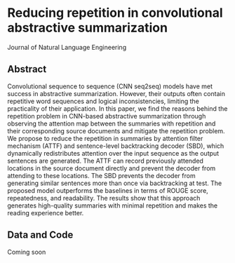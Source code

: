 # Reducing repetition in convolutional abstractive summarization
Journal of Natural Language Engineering

## Abstract
Convolutional sequence to sequence (CNN seq2seq) models have met success in abstractive summarization. However, their outputs often contain repetitive word sequences and logical inconsistencies, limiting the practicality of their application. In this paper, we find the reasons behind the repetition problem in CNN-based abstractive summarization through observing the attention map between the summaries with repetition and their corresponding source documents and mitigate the repetition problem. We propose to reduce the repetition in summaries by attention filter mechanism (ATTF) and sentence-level backtracking decoder (SBD), which dynamically redistributes attention over the input sequence as the output sentences are generated. The ATTF can record previously attended locations in the source document directly and prevent the decoder from attending to these locations. The SBD prevents the decoder from generating similar sentences more than once via backtracking at test. The proposed model outperforms the baselines in terms of ROUGE score, repeatedness, and readability. The results show that this approach generates high-quality summaries with minimal repetition and makes the reading experience better.

## Data and Code
Coming soon
